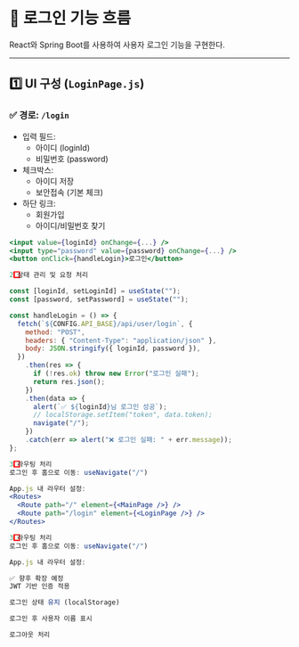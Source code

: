 # 🔐 로그인 기능 흐름

React와 Spring Boot를 사용하여 사용자 로그인 기능을 구현한다.

---

## 1️⃣ UI 구성 (`LoginPage.js`)

### ✅ 경로: `/login`

- 입력 필드:
  - 아이디 (loginId)
  - 비밀번호 (password)
- 체크박스:
  - 아이디 저장
  - 보안접속 (기본 체크)
- 하단 링크:
  - 회원가입
  - 아이디/비밀번호 찾기

```jsx
<input value={loginId} onChange={...} />
<input type="password" value={password} onChange={...} />
<button onClick={handleLogin}>로그인</button>

2️⃣ 상태 관리 및 요청 처리

const [loginId, setLoginId] = useState("");
const [password, setPassword] = useState("");

const handleLogin = () => {
  fetch(`${CONFIG.API_BASE}/api/user/login`, {
    method: "POST",
    headers: { "Content-Type": "application/json" },
    body: JSON.stringify({ loginId, password }),
  })
    .then(res => {
      if (!res.ok) throw new Error("로그인 실패");
      return res.json();
    })
    .then(data => {
      alert(`✅ ${loginId}님 로그인 성공`);
      // localStorage.setItem("token", data.token);
      navigate("/");
    })
    .catch(err => alert("❌ 로그인 실패: " + err.message));
};

3️⃣ 라우팅 처리
로그인 후 홈으로 이동: useNavigate("/")

App.js 내 라우터 설정:
<Routes>
  <Route path="/" element={<MainPage />} />
  <Route path="/login" element={<LoginPage />} />
</Routes>

3️⃣ 라우팅 처리
로그인 후 홈으로 이동: useNavigate("/")

App.js 내 라우터 설정:

✅ 향후 확장 예정
JWT 기반 인증 적용

로그인 상태 유지 (localStorage)

로그인 후 사용자 이름 표시

로그아웃 처리